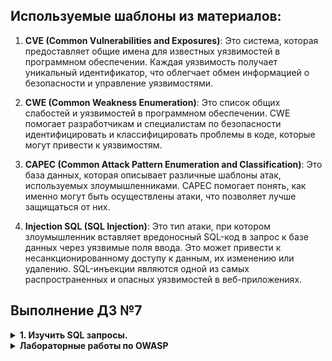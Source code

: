 ## Используемые шаблоны из материалов:

1. **CVE (Common Vulnerabilities and Exposures)**: Это система, которая предоставляет общие имена для известных уязвимостей в программном обеспечении. Каждая уязвимость получает уникальный идентификатор, что облегчает обмен информацией о безопасности и управление уязвимостями.

2. **CWE (Common Weakness Enumeration)**: Это список общих слабостей и уязвимостей в программном обеспечении. CWE помогает разработчикам и специалистам по безопасности идентифицировать и классифицировать проблемы в коде, которые могут привести к уязвимостям.

3. **CAPEC (Common Attack Pattern Enumeration and Classification)**: Это база данных, которая описывает различные шаблоны атак, используемых злоумышленниками. CAPEC помогает понять, как именно могут быть осуществлены атаки, что позволяет лучше защищаться от них.

4. **Injection SQL (SQL Injection)**: Это тип атаки, при котором злоумышленник вставляет вредоносный SQL-код в запрос к базе данных через уязвимые поля ввода. Это может привести к несанкционированному доступу к данным, их изменению или удалению. SQL-инъекции являются одной из самых распространенных и опасных уязвимостей в веб-приложениях.

## Выполнение ДЗ №7

<details>
<summary><b>1. Изучить SQL запросы.</b></summary>

![Image](/Task7/img/sqlbolt.png)

</details>

<details>
<summary><b>Лабораторные работы по OWASP</b></summary>

<details>
<summary><b>Практика Brocken Access Control</b></summary>

![Image](/Task7/img/Brocken%20Access%20Control2.png)
![Image](/Task7/img/Brocken%20Access%20Control1.png)

</details>

<details>
<summary><b>Практика SQL Injections</b></summary>

![Image](/Task7/img/sql%20Injections1.png)
![Image](/Task7/img/sql%20Injections2.png)

</details>

<details>
<summary><b>Практика Server-Side Request Forgery</b></summary>

![Image](/Task7/img/SSRF3.png)
![Image](/Task7/img/SSRF2.png)
![Image](/Task7/img/SSRF1.png)

</details>

<details>
<summary><b>OWASP Juice Shop</b></summary>

![Image](/Task7/img/OWASP%20Juice%20Shop.png)

</details>


</details>